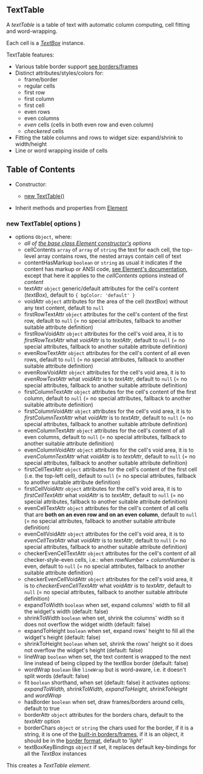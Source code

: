 
<a name="top"></a>
<a name="ref.TextTable"></a>
## TextTable

A *textTable* is a table of text with automatic column computing, cell fitting and word-wrapping.

Each cell is a [*TextBox*](TextBox.md#top) instance.

TextTable features:

* Various table border support [see borders/frames](spChars.md#ref.spChars.box)
* Distinct attributes/styles/colors for:
	* frame/border
	* regular cells
	* first row
	* first column
	* first cell
	* even rows
	* even columns
	* *even* cells (cells in both even row and even column)
	* *checkered* cells
* Fitting the table columns and rows to widget size: expand/shrink to width/height
* Line or word wrapping inside of cells



<a name="ref.TextTable.toc"></a>
## Table of Contents

* Constructor:
	* [new TextTable()](#ref.TextTable.new)

* Inherit methods and properties from [Element](Element.md#ref.Element.toc)



<a name="ref.TextTable.new"></a>
### new TextTable( options )

* options `Object`, where:
	* *all of [the base class Element constructor's](Element.md#ref.Element.new) options*
	* cellContents `array` of `array` of `string` the text for each cell, the top-level array contains rows, 
	  the nested arrays contain cell of text
	* contentHasMarkup `boolean` or `string` as usual it indicates if the content has markup or ANSI code,
	  [see Element's documentation](Element.md#ref.Element.new.contentHasMarkup), except that here it applies to
	  the *cellContents* options instead of *content*
	* textAttr `object` generic/default attributes for the cell's content (*textBox*), default to `{ bgColor: 'default' }`
	* voidAttr `object` attributes for the area of the cell (*textBox*) without any text content, default to `null`
	* firstRowTextAttr `object` attributes for the cell's content of the first row, default to `null` (= no special attributes,
	  fallback to another suitable attribute definition)
	* firstRowVoidAttr `object` attributes for the cell's void area, it is to *firstRowTextAttr* what *voidAttr* is to *textAttr*,
	  default to `null` (= no special attributes, fallback to another suitable attribute definition)
	* evenRowTextAttr `object` attributes for the cell's content of all even rows, default to `null` (= no special attributes,
	  fallback to another suitable attribute definition)
	* evenRowVoidAttr `object` attributes for the cell's void area, it is to *evenRowTextAttr* what *voidAttr* is to *textAttr*,
	  default to `null` (= no special attributes, fallback to another suitable attribute definition)
	* firstColumnTextAttr `object` attributes for the cell's content of the first column, default to `null` (= no special attributes,
	  fallback to another suitable attribute definition)
	* firstColumnVoidAttr `object` attributes for the cell's void area, it is to *firstColumnTextAttr* what *voidAttr* is to *textAttr*,
	  default to `null` (= no special attributes, fallback to another suitable attribute definition)
	* evenColumnTextAttr `object` attributes for the cell's content of all even columns, default to `null` (= no special attributes,
	  fallback to another suitable attribute definition)
	* evenColumnVoidAttr `object` attributes for the cell's void area, it is to *evenColumnTextAttr* what *voidAttr* is to *textAttr*,
	  default to `null` (= no special attributes, fallback to another suitable attribute definition)
	* firstCellTextAttr `object` attributes for the cell's content of the first cell (i.e. the top-left cell),
	  default to `null` (= no special attributes, fallback to another suitable attribute definition)
	* firstCellVoidAttr `object` attributes for the cell's void area, it is to *firstCellTextAttr* what *voidAttr* is to *textAttr*,
	  default to `null` (= no special attributes, fallback to another suitable attribute definition)
	* evenCellTextAttr `object` attributes for the cell's content of all cells that are **both on an even row and on an even column**,
	  default to `null` (= no special attributes, fallback to another suitable attribute definition)
	* evenCellVoidAttr `object` attributes for the cell's void area, it is to *evenCellTextAttr* what *voidAttr* is to *textAttr*,
	  default to `null` (= no special attributes, fallback to another suitable attribute definition)
	* checkerEvenCellTextAttr `object` attributes for the cell's content of all checker-style-even cells, i.e.:
	  when *rowNumber* + *columnNumber* is even, default to `null` (= no special attributes,
	  fallback to another suitable attribute definition)
	* checkerEvenCellVoidAttr `object` attributes for the cell's void area, it is to *checkerEvenCellTextAttr* what *voidAttr* is to *textAttr*,
	  default to `null` (= no special attributes, fallback to another suitable attribute definition)
	* expandToWidth `boolean` when set, expand columns' width to fill all the widget's width (default: false)
	* shrinkToWidth `boolean` when set, shrink the columns' width so it does not overflow the widget width (default: false)
	* expandToHeight `boolean` when set, expand rows' height to fill all the widget's height (default: false)
	* shrinkToHeight `boolean` when set, shrink the rows' height so it does not overflow the widget's height (default: false)
	* lineWrap `boolean` when set, the text content is wrapped to the next line instead of being clipped by the textBox border (default: false)
	* wordWrap `boolean` like `lineWrap` but is word-aware, i.e. it doesn't split words (default: false)
	* fit `boolean` shorthand, when set (default: false) it activates options: *expandToWidth, shrinkToWidth, expandToHeight, shrinkToHeight*
	  and *wordWrap*
	* hasBorder `boolean` when set, draw frames/borders around cells, default to true
	* borderAttr `object` attributes for the borders chars, default to the *textAttr* option
	* borderChars `object` or `string` the chars used for the border, if it is a string, it is one of
	  the [built-in borders/frames](spChars.md#ref.spChars.box), if it is an object, it should be in
	  the [border format](spChars.md#ref.spChars.box.custom), default to *'light'*
	* textBoxKeyBindings `object` if set, it replaces default key-bindings for all the *TextBox* instances

This creates a *TextTable element*.

